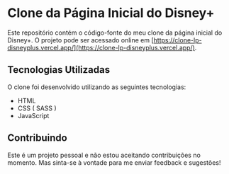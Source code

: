 # Clone da Página Inicial do Disney+

Este repositório contém o código-fonte do meu clone da página inicial do Disney+. O projeto pode ser acessado online em [https://clone-lp-disneyplus.vercel.app/](https://clone-lp-disneyplus.vercel.app/).

## Tecnologias Utilizadas

O clone foi desenvolvido utilizando as seguintes tecnologias:

- HTML
- CSS ( SASS )
- JavaScript

## Contribuindo

Este é um projeto pessoal e não estou aceitando contribuições no momento. Mas sinta-se à vontade para me enviar feedback e sugestões!
